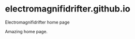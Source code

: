 # electromagnifidrifter.github.io
Electromagnifidrifter home page

Amazing home page.  

  

  
  

  
  

  
  

  
  


     









  









